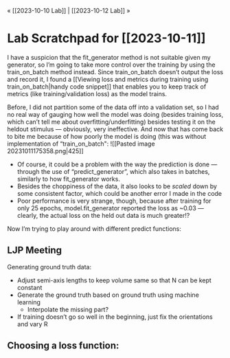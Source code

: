 « [[2023-10-10 Lab]] | [[2023-10-12 Lab]] » 
# Lab Scratchpad for [[2023-10-11]]
I have a suspicion that the fit_generator method is not suitable given my generator, so I’m going to take more control over the training by using the train_on_batch method instead. Since train_on_batch doesn’t output the loss and record it, I found a [[Viewing loss and metrics during training using train_on_batch|handy code snippet]] that enables you to keep track of metrics (like training/validation loss) as the model trains.

Before, I did not partition some of the data off into a validation set, so I had no real way of gauging how well the model was doing (besides training loss, which can’t tell me about overfitting/underfitting) besides testing it on the heldout stimulus — obviously, very ineffective. And now that has come back to bite me because of how poorly the model is doing (this was without implementation of “train_on_batch":
![[Pasted image 20231011175358.png|425]]
- Of course, it could be a problem with the way the prediction is done — through the use of “predict_generator”, which also takes in batches, similarly to how fit_generator works.
- Besides the choppiness of the data, it also looks to be *scaled* down by some consistent factor, which could be another error I made in the code
- Poor performance is very strange, though, because after training for only 25 epochs, model.fit_generator reported the loss as ~0.03 — clearly, the actual loss on the held out data is much greater!?

Now I’m trying to play around with different predict functions:

## LJP Meeting
Generating ground truth data:
- Adjust semi-axis lengths to keep volume same so that N can be kept constant
- Generate the ground truth based on ground truth using machine learning
	- Interpolate the missing part?
- If training doesn’t go so well in the beginning, just fix the orientations and vary R

Choosing a loss function:
- 
